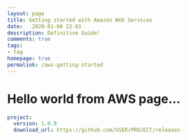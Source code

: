 ```yaml
---
layout: page
title: Getting started with Amazon Web Services
date:   2020-01-08 22:01
description: Definitive Guide!
comments: true
tags:
- tag
homepage: true
permalink: /aws-getting-started
---
```


# Hello world from AWS page...

```yaml
project:
  version: 1.0.0
  download_url: https://github.com/USER/PROJECT/releases
```
